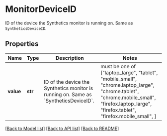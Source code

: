 # MonitorDeviceID

ID of the device the Synthetics monitor is running on. Same as `SyntheticsDeviceID`.

## Properties
Name | Type | Description | Notes
------------ | ------------- | ------------- | -------------
**value** | **str** | ID of the device the Synthetics monitor is running on. Same as &#x60;SyntheticsDeviceID&#x60;. |  must be one of ["laptop_large", "tablet", "mobile_small", "chrome.laptop_large", "chrome.tablet", "chrome.mobile_small", "firefox.laptop_large", "firefox.tablet", "firefox.mobile_small", ]

[[Back to Model list]](README.md#documentation-for-models) [[Back to API list]](README.md#documentation-for-api-endpoints) [[Back to README]](README.md)


